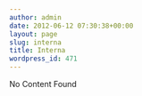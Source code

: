 ```yaml
---
author: admin
date: 2012-06-12 07:30:38+00:00
layout: page
slug: interna
title: Interna
wordpress_id: 471
---
```


No Content Found
